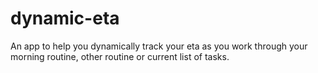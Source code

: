 # dynamic-eta
An app to help you dynamically track your eta as you work through your morning routine, other routine or current list of tasks.
